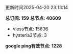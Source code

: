 更新时间2025-04-20 23:13:14

**总订阅: 159**
**总节点: 40609**
- vless节点: 15836
- hysteria2节点: 3

**google ping有效节点: 1228**
